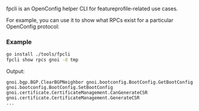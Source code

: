 fpcli is an OpenConfig helper CLI for featureprofile-related use cases.

For example, you can use it to show what RPCs exist for a particular OpenConfig
protocol:

### Example

```bash
go install ./tools/fpcli
fpcli show rpcs gnoi -d tmp
```

Output:

```
gnoi.bgp.BGP.ClearBGPNeighbor gnoi.bootconfig.BootConfig.GetBootConfig
gnoi.bootconfig.BootConfig.SetBootConfig
gnoi.certificate.CertificateManagement.CanGenerateCSR
gnoi.certificate.CertificateManagement.GenerateCSR
...
```
